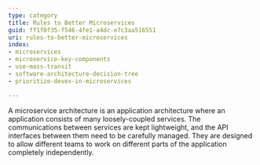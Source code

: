 ```yaml
---
type: category
title: Rules to Better Microservices
guid: ff1f0f35-f546-4fe1-a4dc-e7c3aa516551
uri: rules-to-better-microservices
index:
- microservices
- microservice-key-components
- use-mass-transit
- software-architecture-decision-tree
- prioritize-devex-in-microservices

---
```

A microservice architecture is an application architecture where an application consists of many loosely-coupled services. The communications between services are kept lightweight, and the API interfaces between them need to be carefully managed. They are designed to allow different teams to work on different parts of the application completely independently.
